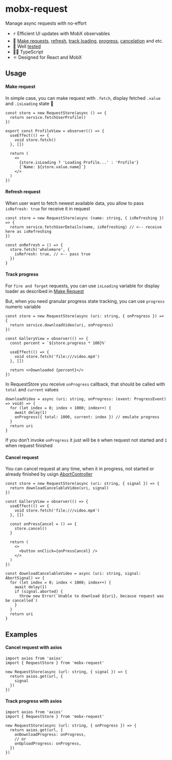 # mobx-request

Manage async requests with no-effort

- ⚡ Efficient UI updates with MobX observables
- 🔎 [Make requests](https://github.com/whalemare/mobx-request#make-request), [refresh](https://github.com/whalemare/mobx-request#refresh-request), [track loading](https://github.com/whalemare/mobx-request#make-request), [progress](https://github.com/whalemare/mobx-request#track-progress), [cancelation](https://github.com/whalemare/mobx-request#cancel-request) and etc.
- 🧪 Well [tested](https://github.com/whalemare/mobx-request/tree/master/tests)
- 🤸‍♂️ TypeScript
- ⚛ Designed for React and MobX

## Usage

#### Make request


In simple case, you can make request with `.fetch`, display fetched `.value` and `.isLoading` state 🎉

```tsx
const store = new RequestStore(async () => {
  return service.fetchUserProfile()
})

export const ProfileView = observer(() => {
  useEffect(() => {
    void store.fetch()
  }, [])

  return (
    <>
      {store.isLoading ? 'Loading Profile...' : 'Profile'}
      {`Name: ${store.value.name}`}
    </>
  )
})
```


#### Refresh request


When user want to fetch newest available data, you allow to pass `isRefresh: true` for receive it in request

```tsx
const store = new RequestStore(async (name: string, { isRefreshing }) => {
  return service.fetchUserDetails(name, isRefreshing) // <-- receive here as isRefreshing
})

const onRefresh = () => {
  store.fetch('whalemare', {
    isRefresh: true, // <-- pass true
  })
}
```


#### Track progress


For `fire and forget` requests, you can use `isLoading` variable for display loader as described in [Make Request](https://github.com/whalemare/mobx-request#make-request)

But, when you need granular progress state tracking, you can use `progress` numeric variable

```tsx
const store = new RequestStore(async (uri: string, { onProgress }) => {
  return service.downloadVideo(uri, onProgress)
})

const GalleryView = observer(() => {
  const percent = `${store.progress * 100}%`

  useEffect(() => {
    void store.fetch('file:///video.mp4')
  }, [])

  return <>Downloaded {percent}</>
})

```


In RequestStore you receive `onProgress` callback, that should be called with `total` and `current` values

```tsx
downloadVideo = async (uri: string, onProgress: (event: ProgressEvent) => void) => {
  for (let index = 0; index < 1000; index++) {
    await delay(1)
    onProgress({ total: 1000, current: index }) // emulate progress
  }
  return uri
}
```


If you don’t invoke `onProgress` it just will be `0` when request not started and `1` when request finished

#### Cancel request


You can cancel request at any time, when it in progress, not started or already finished by usign [AbortController](https://developer.mozilla.org/en-US/docs/Web/API/AbortController)

```tsx
const store = new RequestStore(async (uri: string, { signal }) => {
  return downloadCancelableVideo(uri, signal)
})

const GalleryView = observer(() => {
  useEffect(() => {
    void store.fetch('file:///video.mp4')
  }, [])

  const onPressCancel = () => {
    store.cancel()
  }

  return (
    <>
      <button onClick={onPressCancel} />
    </>
  )
})

const downloadCancelableVideo = async (uri: string, signal: AbortSignal) => {
  for (let index = 0; index < 1000; index++) {
    await delay(1)
    if (signal.aborted) {
      throw new Error(`Unable to download ${uri}, because request was be cancelled`)
    }
  }
  return uri
}
```

## Examples

#### Cancel request with axios

```tsx
import axios from 'axios'
import { RequestStore } from 'mobx-request'

new RequestStore(async (url: string, { signal }) => {
  return axios.get(url, {
    signal
  })
})
```

#### Track progress with axios

```tsx
import axios from 'axios'
import { RequestStore } from 'mobx-request'

new RequestStore(async (url: string, { onProgress }) => {
  return axios.get(url, {
    onDownloadProgress: onProgress,
    // or
    onUploadProgress: onProgress,
  })
})
```
